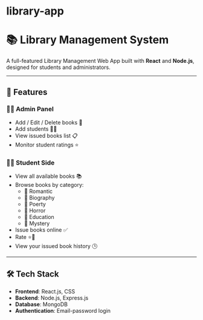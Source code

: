 ﻿# library-app
# 📚 Library Management System

A full-featured Library Management Web App built with **React** and **Node.js**, designed for students and administrators.

---

## 🔧 Features

### 👨‍🏫 Admin Panel
- Add / Edit / Delete books 📕
- Add  students 👩‍🎓
- View issued books list 📋
- Monitor student ratings  ⭐


### 👨‍🎓 Student Side
- View all available books 📚
- Browse books by category:
  - 📘 Romantic
  - 📗 Biography
  - 📙 Poerty
  - 📕 Horror
  - 📓 Education
  - 📒 Mystery
- Issue books online ✅
- Rate  ⭐💬
- View your issued book history 🕒

---

## 🛠️ Tech Stack

- **Frontend**: React.js, CSS
- **Backend**: Node.js, Express.js
- **Database**: MongoDB
- **Authentication**: Email-password login

